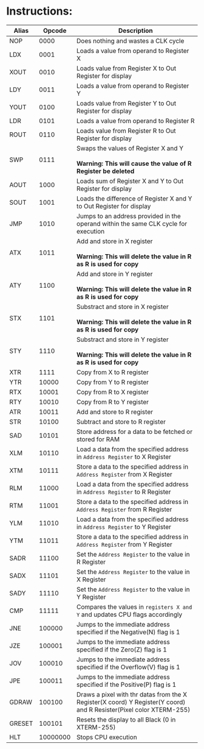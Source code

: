 # Instructions:
|Alias|Opcode|Description|
|-----|------|-----------|
|NOP|0000|Does nothing and wastes a CLK cycle|
|LDX|0001|Loads a value from operand to Register X|
|XOUT|0010|Loads value from Register X to Out Register for display|
|LDY|0011|Loads a value from operand to Register Y|
|YOUT|0100|Loads value from Register Y to Out Register for display|
|LDR|0101|Loads a value from operand to Register R|
|ROUT|0110|Loads value from Register R to Out Register for display|
|SWP|0111|Swaps the values of Register X and Y<br><br><b>Warning: This will cause the value of R Register be deleted</b>|
|AOUT|1000|Loads sum of Register X and Y to Out Register for display|
|SOUT|1001|Loads the difference of Register X and Y to Out Register for display|
|JMP|1010|Jumps to an  address provided in the operand within the same CLK cycle for execution|
|ATX|1011|Add and store in X register<br><br><b>Warning: This will delete the value in R as R is used for copy</b>|
|ATY|1100|Add and store in Y register<br><br><b>Warning: This will delete the value in R as R is used for copy</b>|
|STX|1101|Substract and store in X register<br><br><b>Warning: This will delete the value in R as R is used for copy</b>|
|STY|1110|Substract and store in Y register<br><br><b>Warning: This will delete the value in R as R is used for copy</b>|
|XTR|1111|Copy from X to R register|
|YTR|10000|Copy from Y to R register|
|RTX|10001|Copy from R to X register|
|RTY|10010|Copy from R to Y register|
|ATR|10011|Add and store to R register|
|STR|10100|Subtract and store to R register|
|SAD|10101|Store address for a data to be fetched or stored for RAM|
|XLM|10110|Load a data from the specified address in `Address Register` to X Register|
|XTM|10111|Store a data to the specified address in `Address Register` from X Register|
|RLM|11000|Load a data from the specified address in `Address Register` to R Register|
|RTM|11001|Store a data to the specified address in `Address Register` from R Register|
|YLM|11010|Load a data from the specified address in `Address Register` to Y Register|
|YTM|11011|Store a data to the specified address in `Address Register` from Y Register|
|SADR|11100|Set the `Address Register` to the value in R Register|
|SADX|11101|Set the `Address Register` to the value in X Register|
|SADY|11110|Set the `Address Register` to the value in Y Register|
|CMP|11111|Compares the values in `registers X and Y` and updates CPU flags accordingly|
|JNE|100000|Jumps to the immediate address specified if the Negative(N) flag is 1|
|JZE|100001|Jumps to the immediate address specified if the Zero(Z) flag is 1|
|JOV|100010|Jumps to the immediate address specified if the Overflow(V) flag is 1|
|JPE|100011|Jumps to the immediate address specified if the Positive(P) flag is 1|
|GDRAW|100100|Draws a pixel with thr datas from the X Register(X coord) Y Register(Y coord) and R Resister(Pixel color XTERM-255)|
|GRESET|100101|Resets the display to all Black (0 in XTERM-255)|
|HLT|10000000|Stops CPU execution|
